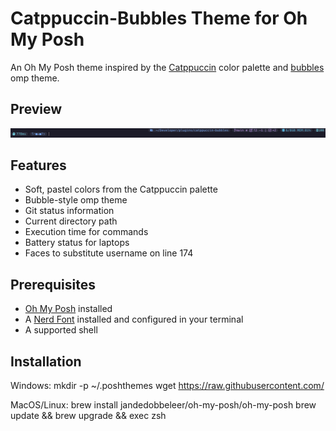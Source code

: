 # Catppuccin-Bubbles Theme for Oh My Posh

An Oh My Posh theme inspired by the [Catppuccin](https://catppuccin.com) color palette and [bubbles](https://github.com/JanDeDobbeleer/oh-my-posh/blob/main/themes/bubblesextra.omp.json) omp theme.

## Preview

![Catppuccin-Bubbles](./cb-omp-theme.png)

## Features

- Soft, pastel colors from the Catppuccin palette
- Bubble-style omp theme
- Git status information
- Current directory path
- Execution time for commands
- Battery status for laptops
- Faces to substitute username on line 174

## Prerequisites

- [Oh My Posh](https://ohmyposh.dev/) installed
- A [Nerd Font](https://www.nerdfonts.com/) installed and configured in your terminal
- A supported shell

## Installation

Windows:
mkdir -p ~/.poshthemes
wget <https://raw.githubusercontent.com/>

MacOS/Linux:
brew install jandedobbeleer/oh-my-posh/oh-my-posh
brew update && brew upgrade && exec zsh
